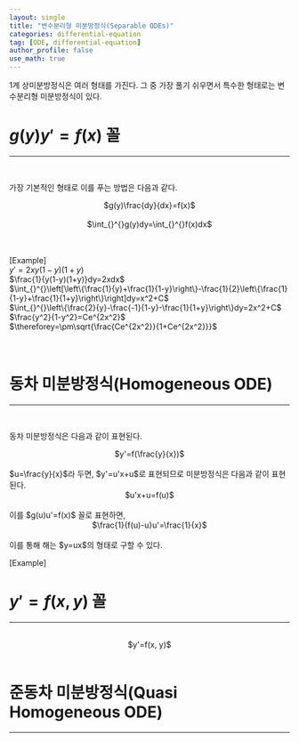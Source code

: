 ```yaml
---
layout: single
title: "변수분리형 미분방정식(Separable ODEs)"
categories: differential-equation
tag: [ODE, differential-equation]
author_profile: false
use_math: true
---
```

1계 상미분방정식은 여러 형태를 가진다. 그 중 가장 풀기 쉬우면서 특수한 형태로는 변수분리형 미분방정식이 있다.<br>   

# $g(y)y'=f(x)$ 꼴
------------------
<br>   

가장 기본적인 형태로 이를 푸는 방법은 다음과 같다.<br>   
<center>$g(y)\frac{dy}{dx}=f(x)$</center><br>   
<center>$\int_{}^{}g(y)dy=\int_{}^{}f(x)dx$</center><br><br>

[Example]<br>
$y'=2xy(1-y)(1+y)$<br>
$\frac{1}{y(1-y)(1+y)}dy=2xdx$<br>
$\int_{}^{}\left[\left\{\frac{1}{y}+\frac{1}{1-y}\right\}-\frac{1}{2}\left\{\frac{1}{1-y}+\frac{1}{1+y}\right\}\right]dy=x^2+C$<br>
$\int_{}^{}\left\{\frac{2}{y}-\frac{-1}{1-y}-\frac{1}{1+y}\right\}dy=2x^2+C$<br>
$\frac{y^2}{1-y^2}=Ce^{2x^2}$<br>
$\thereforey=\pm\sqrt{\frac{Ce^{2x^2}}{1+Ce^{2x^2}}}$<br>
<br><br>

# 동차 미분방정식(Homogeneous ODE)
------------------
<br> 

동차 미분방정식은 다음과 같이 표현된다.<br>   
<center>$y'=f(\frac{y}{x})$</center><br>   
$u=\frac{y}{x}$라 두면, $y'=u'x+u$로 표현되므로 미분방정식은 다음과 같이 표현된다.   
<center>$u'x+u=f(u)$</center><br>   
이를 $g(u)u'=f(x)$ 꼴로 표현하면,<br>
<center>$\frac{1}{f(u)-u}u'=\frac{1}{x}$</center><br>
이를 통해 해는 $y=ux$의 형태로 구할 수 있다.<br>

[Example]<br>



# $y'=f(x, y)$ 꼴
------------------
<br> 

<center>$y'=f(x, y)$</center><br>   


# 준동차 미분방정식(Quasi Homogeneous ODE)
------------------
<br>   

